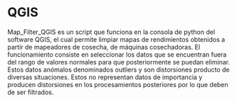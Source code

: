 # QGIS
Map_Filter_QGIS es un script que funciona en la consola de python del software QGIS, el cual permite limpiar mapas de rendimientos obtenidos a partir de mapeadores de cosecha, de máquinas cosechadoras. El funcionamiento consiste en seleccionar los datos que se encuentran fuera del rango de valores normales para que posteriormente se puedan eliminar. Estos datos anómalos denominados outliers y son distorsiones producto de diversas situaciones. Estos no representan datos de importancia y producen distorsiones en los procesamientos posteriores por lo que deben de ser filtrados.
